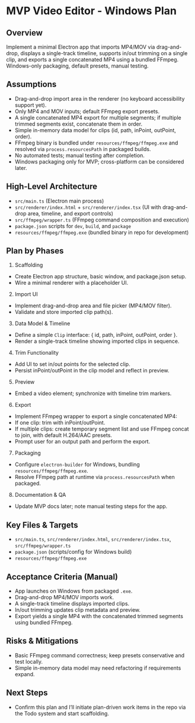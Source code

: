 <!-- 23e9ade5-ac72-4020-b30a-b9272be3b2d2 b9bdc391-226d-4ace-bc5a-9ed3b42b01c5 -->
# MVP Video Editor - Windows Plan

## Overview

Implement a minimal Electron app that imports MP4/MOV via drag-and-drop, displays a single-track timeline, supports in/out trimming on a single clip, and exports a single concatenated MP4 using a bundled FFmpeg. Windows-only packaging, default presets, manual testing.

## Assumptions

- Drag-and-drop import area in the renderer (no keyboard accessibility support yet).
- Only MP4 and MOV inputs; default FFmpeg export presets.
- A single concatenated MP4 export for multiple segments; if multiple trimmed segments exist, concatenate them in order.
- Simple in-memory data model for clips (id, path, inPoint, outPoint, order).
- FFmpeg binary is bundled under `resources/ffmpeg/ffmpeg.exe` and resolved via `process.resourcesPath` in packaged builds.
- No automated tests; manual testing after completion.
- Windows packaging only for MVP; cross-platform can be considered later.

## High-Level Architecture

- `src/main.ts` (Electron main process)
- `src/renderer/index.html` + `src/renderer/index.tsx` (UI with drag-and-drop area, timeline, and export controls)
- `src/ffmpeg/wrapper.ts` (FFmpeg command composition and execution)
- `package.json` scripts for `dev`, `build`, and `package`
- `resources/ffmpeg/ffmpeg.exe` (bundled binary in repo for development)

## Plan by Phases

1) Scaffolding

- Create Electron app structure, basic window, and package.json setup.
- Wire a minimal renderer with a placeholder UI.

2) Import UI

- Implement drag-and-drop area and file picker (MP4/MOV filter).
- Validate and store imported clip path(s).

3) Data Model & Timeline

- Define a simple `Clip` interface: { id, path, inPoint, outPoint, order }.
- Render a single-track timeline showing imported clips in sequence.

4) Trim Functionality

- Add UI to set in/out points for the selected clip.
- Persist inPoint/outPoint in the clip model and reflect in preview.

5) Preview

- Embed a video element; synchronize with timeline trim markers.

6) Export

- Implement FFmpeg wrapper to export a single concatenated MP4:
- If one clip: trim with inPoint/outPoint.
- If multiple clips: create temporary segment list and use FFmpeg concat to join, with default H.264/AAC presets.
- Prompt user for an output path and perform the export.

7) Packaging

- Configure `electron-builder` for Windows, bundling `resources/ffmpeg/ffmpeg.exe`.
- Resolve FFmpeg path at runtime via `process.resourcesPath` when packaged.

8) Documentation & QA

- Update MVP docs later; note manual testing steps for the app.

## Key Files & Targets

- `src/main.ts`, `src/renderer/index.html`, `src/renderer/index.tsx`, `src/ffmpeg/wrapper.ts`
- `package.json` (scripts/config for Windows build)
- `resources/ffmpeg/ffmpeg.exe`

## Acceptance Criteria (Manual)

- App launches on Windows from packaged `.exe`.
- Drag-and-drop MP4/MOV imports work.
- A single-track timeline displays imported clips.
- In/out trimming updates clip metadata and preview.
- Export yields a single MP4 with the concatenated trimmed segments using bundled FFmpeg.

## Risks & Mitigations

- Basic FFmpeg command correctness; keep presets conservative and test locally.
- Simple in-memory data model may need refactoring if requirements expand.

## Next Steps

- Confirm this plan and I’ll initiate plan-driven work items in the repo via the Todo system and start scaffolding.